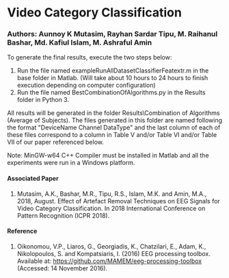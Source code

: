# Video Category Classification

### Authors: Aunnoy K Mutasim, Rayhan Sardar Tipu, M. Raihanul Bashar, Md. Kafiul Islam, M. Ashraful Amin

To generate the final results, execute the two steps below:

1. Run the file named exampleRunAllDatasetClassifierFeatextr.m in the base folder in Matlab. (Will take about 10 hours to 24 hours to finish execution depending on computer configuration)
2. Run the file named BestCombinationOfAlgorithms.py in the Results folder in Python 3.

All results will be generated in the folder Results\Combination of Algorithms (Average of Subjects). The files generated in this folder are named following the format "DeviceName Channel DataType" and the last column of each of these files correspond to a column in Table V and/or Table VI and/or Table VII of our paper referenced below.

Note: MinGW-w64 C++ Compiler must be installed in Matlab and all the experiments were run in a Windows platform.

#### Associated Paper
1. Mutasim, A.K., Bashar, M.R., Tipu, R.S., Islam, M.K. and Amin, M.A., 2018, August. Effect of Artefact Removal Techniques on EEG Signals for Video Category Classification. In 2018 International Conference on Pattern Recognition (ICPR 2018).

#### Reference
1. Oikonomou, V.P., Liaros, G., Georgiadis, K., Chatzilari, E., Adam, K., Nikolopoulos, S. and Kompatsiaris, I. (2016) EEG processing toolbox. Available at: https://github.com/MAMEM/eeg-processing-toolbox (Accessed: 14 November 2016).
